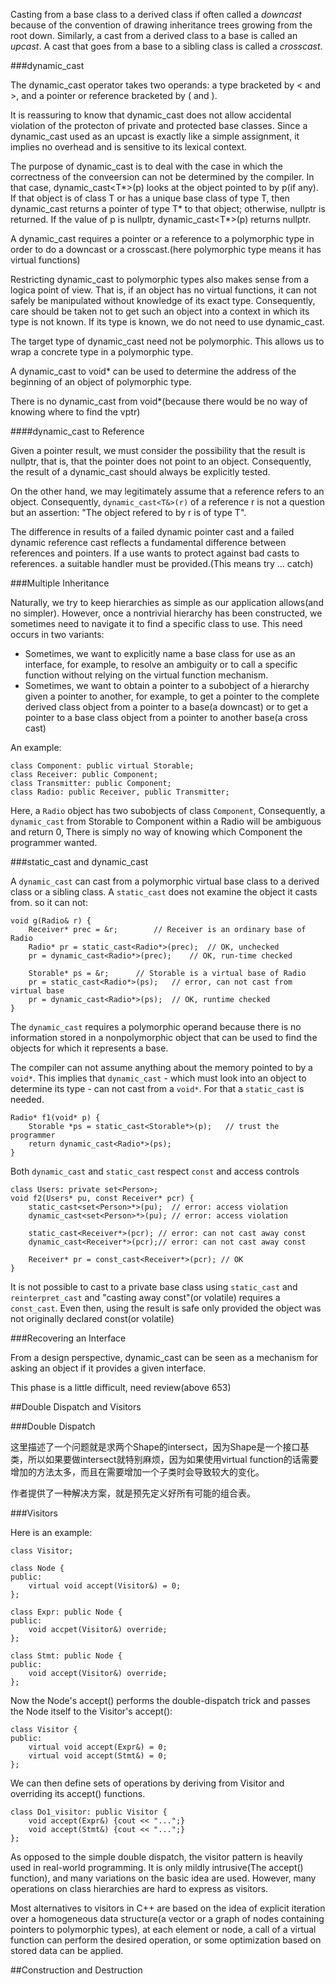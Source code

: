Casting from a base class to a derived class if often called a *downcast* because of the convention of drawing inheritance trees growing from the root down. Similarly, a cast from a derived class to a base is called an *upcast*. A cast that goes from a base to a sibling class is called a *crosscast*.

###dynamic_cast

The dynamic_cast operator takes two operands: a type bracketed by < and >, and a pointer or reference bracketed by ( and ).

It is reassuring to know that dynamic_cast does not allow accidental violation of the protecton of private and protected base classes. Since a dynamic_cast used as an upcast is exactly like a simple assignment, it implies no overhead and is sensitive to its lexical context.

The purpose of dynamic_cast is to deal with the case in which the correctness of the conveersion can not be determined by the compiler. In that case, dynamic_cast<T*>(p) looks at the object pointed to by p(if any). If that object is of class T or has a unique base class of type T, then dynamic_cast returns a pointer of type T* to that object; otherwise, nullptr is returned. If the value of p is nullptr, dynamic_cast<T*>(p) returns nullptr.

A dynamic_cast requires a pointer or a reference to a polymorphic type in order to do a downcast or a crosscast.(here polymorphic type means it has virtual functions)

Restricting dynamic_cast to polymorphic types also makes sense from a logica point of view. That is, if an object has no virtual functions, it can not safely be manipulated without knowledge of its exact type. Consequently, care should be taken not to get such an object into a context in which its type is not known. If its type is known, we do not need to use dynamic_cast.

The target type of dynamic_cast need not be polymorphic. This allows us to wrap a concrete type in a polymorphic type.

A dynamic_cast to void* can be used to determine the address of the beginning of an object of polymorphic type.

There is no dynamic_cast from void*(because there would be no way of knowing where to find the vptr)

####dynamic_cast to Reference

Given a pointer result, we must consider the possibility that the result is nullptr, that is, that the pointer does not point to an object. Consequently, the result of a dynamic_cast should always be explicitly tested.

On the other hand, we may legitimately assume that a reference refers to an object. Consequently, `dynamic_cast<T&>(r)` of a reference r is not a question but an assertion: "The object refered to by r is of type T".

The difference in results of a failed dynamic pointer cast and a failed dynamic reference cast reflects a fundamental difference between references and pointers. If a use wants to protect against bad casts to references. a suitable handler must be provided.(This means try ... catch)

###Multiple Inheritance

Naturally, we try to keep hierarchies as simple as our application allows(and no simpler). However, once a nontrivial hierarchy has been constructed, we sometimes need to navigate it to find a specific class to use. This need occurs in two variants:

*	Sometimes, we want to explicitly name a base class for use as an interface, for example, to resolve an ambiguity or to call a specific function without relying on the virtual function mechanism.
*	Sometimes, we want to obtain a pointer to a subobject of a hierarchy given a pointer to another, for example, to get a pointer to the complete derived class object from a pointer to a base(a downcast) or to get a pointer to a base class object from a pointer to another base(a cross cast)

An example:

	class Component: public virtual Storable;
	class Receiver: public Component;
	class Transmitter: public Component;
	class Radio: public Receiver, public Transmitter;

Here, a `Radio` object has two subobjects of class `Component`, Consequently, a `dynamic_cast` from Storable to Component within a Radio will be ambiguous and return 0, There is simply no way of knowing which Component the programmer wanted.

###static_cast and dynamic_cast

A `dynamic_cast` can cast from a polymorphic virtual base class to a derived class or a sibling class. A `static_cast` does not examine the object it casts from. so it can not:

	void g(Radio& r) {
		Receiver* prec = &r;		// Receiver is an ordinary base of Radio
		Radio* pr = static_cast<Radio*>(prec);	// OK, unchecked
		pr = dynamic_cast<Radio*>(prec);	// OK, run-time checked

		Storable* ps = &r;		// Storable is a virtual base of Radio
		pr = static_cast<Radio*>(ps);	// error, can not cast from virtual base
		pr = dynamic_cast<Radio*>(ps);	// OK, runtime checked
	}

The `dynamic_cast` requires a polymorphic operand because there is no information stored in a nonpolymorphic object that can be used to find the objects for which it represents a base.

The compiler can not assume anything about the memory pointed to by a `void*`. This implies that `dynamic_cast` - which must look into an object to determine its type - can not cast from a `void*`. For that a `static_cast` is needed.

	Radio* f1(void* p) {
		Storable *ps = static_cast<Storable*>(p);	// trust the programmer
		return dynamic_cast<Radio*>(ps);
	}

Both `dynamic_cast` and `static_cast` respect `const` and access controls

	class Users: private set<Person>;
	void f2(Users* pu, const Receiver* pcr) {
		static_cast<set<Person>*>(pu);	// error: access violation
		dynamic_cast<set<Person>*>(pu);	// error: access violation

		static_cast<Receiver*>(pcr); // error: can not cast away const
		dynamic_cast<Receiver*>(pcr);// error: can not cast away const

		Receiver* pr = const_cast<Receiver*>(pcr); // OK
	}

It is not possible to cast to a private base class using `static_cast` and `reinterpret_cast` and "casting away const"(or volatile) requires a `const_cast`. Even then, using the result is safe only provided the object was not originally declared const(or volatile)

###Recovering an Interface

From a design perspective, dynamic_cast can be seen as a mechanism for asking an object if it provides a given interface.

This phase is a little difficult, need review(above 653)

##Double Dispatch and Visitors

###Double Dispatch

这里描述了一个问题就是求两个Shape的intersect，因为Shape是一个接口基类，所以如果要做intersect就特别麻烦，因为如果使用virtual function的话需要增加的方法太多，而且在需要增加一个子类时会导致较大的变化。

作者提供了一种解决方案，就是预先定义好所有可能的组合表。

###Visitors

Here is an example:

	class Visitor;

	class Node {
	public:
		virtual void accept(Visitor&) = 0;
	};

	class Expr: public Node {
	public:
		void accpet(Visitor&) override;
	};

	class Stmt: public Node {
	public:
		void accept(Visitor&) override;
	};

Now the Node's accept() performs the double-dispatch trick and passes the Node itself to the Visitor's accept():

	class Visitor {
	public:
		virtual void accept(Expr&) = 0;
		virtual void accept(Stmt&) = 0;
	};

We can then define sets of operations by deriving from Visitor and overriding its accept() functions.

	class Do1_visitor: public Visitor {
		void accept(Expr&) {cout << "...";}
		void accept(Stmt&) {cout << "...";}
	};

As opposed to the simple double dispatch, the visitor pattern is heavily used in real-world programming. It is only mildly intrusive(The accept() function), and many variations on the basic idea are used. However, many operations on class hierarchies are hard to express as visitors.

Most alternatives to visitors in C++ are based on the idea of explicit iteration over a homogeneous data structure(a vector or a graph of nodes containing pointers to polymorphic types), at each element or node, a call of a virtual function can perform the desired operation, or some optimization based on stored data can be applied.

##Construction and Destruction




